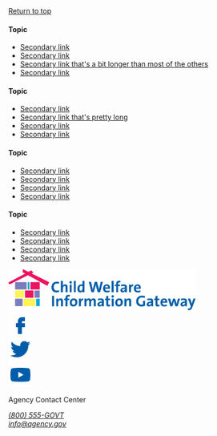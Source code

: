 
<footer class="usa-footer usa-footer--big cwig-footer">
  <div class="grid-container usa-footer__return-to-top">
    <a href="#">Return to top</a>
  </div>
  <div class="usa-footer__primary-section">
    <div class="grid-container">
      <div class="grid-row grid-gap">
        <div class="tablet:grid-col-8">
          <nav class="usa-footer__nav" aria-label="Footer navigation,,">
            <div class="grid-row grid-gap-4">
              <div class="mobile-lg:grid-col-6 desktop:grid-col-3">
                <section
                  class="
                    usa-footer__primary-content
                    usa-footer__primary-content--collapsible
                  "
                >
                  <h4 class="usa-footer__primary-link">Topic</h4>
                  <ul class="usa-list usa-list--unstyled">
                    <li class="usa-footer__secondary-link">
                      <a href="javascript:void(0);">Secondary link</a>
                    </li>
                    <li class="usa-footer__secondary-link">
                      <a href="javascript:void(0);">Secondary link</a>
                    </li>
                    <li class="usa-footer__secondary-link">
                      <a href="javascript:void(0);"
                        >Secondary link that's a bit longer than most of the
                        others</a
                      >
                    </li>
                    <li class="usa-footer__secondary-link">
                      <a href="javascript:void(0);">Secondary link</a>
                    </li>
                  </ul>
                </section>
              </div>
              <div class="mobile-lg:grid-col-6 desktop:grid-col-3">
                <section
                  class="
                    usa-footer__primary-content
                    usa-footer__primary-content--collapsible
                  "
                >
                  <h4 class="usa-footer__primary-link">Topic</h4>
                  <ul class="usa-list usa-list--unstyled">
                    <li class="usa-footer__secondary-link">
                      <a href="javascript:void(0);">Secondary link</a>
                    </li>
                    <li class="usa-footer__secondary-link">
                      <a href="javascript:void(0);"
                        >Secondary link that's pretty long</a
                      >
                    </li>
                    <li class="usa-footer__secondary-link">
                      <a href="javascript:void(0);">Secondary link</a>
                    </li>
                    <li class="usa-footer__secondary-link">
                      <a href="javascript:void(0);">Secondary link</a>
                    </li>
                  </ul>
                </section>
              </div>
              <div class="mobile-lg:grid-col-6 desktop:grid-col-3">
                <section
                  class="
                    usa-footer__primary-content
                    usa-footer__primary-content--collapsible
                  "
                >
                  <h4 class="usa-footer__primary-link">Topic</h4>
                  <ul class="usa-list usa-list--unstyled">
                    <li class="usa-footer__secondary-link">
                      <a href="javascript:void(0);">Secondary link</a>
                    </li>
                    <li class="usa-footer__secondary-link">
                      <a href="javascript:void(0);">Secondary link</a>
                    </li>
                    <li class="usa-footer__secondary-link">
                      <a href="javascript:void(0);">Secondary link</a>
                    </li>
                    <li class="usa-footer__secondary-link">
                      <a href="javascript:void(0);">Secondary link</a>
                    </li>
                  </ul>
                </section>
              </div>
              <div class="mobile-lg:grid-col-6 desktop:grid-col-3">
                <section
                  class="
                    usa-footer__primary-content
                    usa-footer__primary-content--collapsible
                  "
                >
                  <h4 class="usa-footer__primary-link">Topic</h4>
                  <ul class="usa-list usa-list--unstyled">
                    <li class="usa-footer__secondary-link">
                      <a href="javascript:void(0);">Secondary link</a>
                    </li>
                    <li class="usa-footer__secondary-link">
                      <a href="javascript:void(0);">Secondary link</a>
                    </li>
                    <li class="usa-footer__secondary-link">
                      <a href="javascript:void(0);">Secondary link</a>
                    </li>
                    <li class="usa-footer__secondary-link">
                      <a href="javascript:void(0);">Secondary link</a>
                    </li>
                  </ul>
                </section>
              </div>
            </div>
          </nav>
        </div>
      </div>
    </div>
  </div>
  <div class="usa-footer__secondary-section">
    <div class="grid-container">
      <div class="grid-row grid-gap">
        <div
          class="
            usa-footer__logo
            grid-row
            mobile-lg:grid-col-6 mobile-lg:grid-gap-2
            container
          "
        >
          <div class="mobile-lg:grid-col-auto footer-logo">
            <img class="usa-footer__logo-img" src="/assets/icons/cwig-logo-full-color.svg" style="max-width: 100%;" width="auto" height="82" alt="" />
          </div>
        </div>
        <div class="usa-footer__contact-links mobile-lg:grid-col-6">
          <div class="usa-footer__social-links grid-row grid-gap-1">
            <div class="grid-col-auto">
              <a class="usa-social-link" href="javascript:void(0);"
                ><img
                  class="usa-social-link__icon"
                  src="/assets/icons/facebook_footer.svg"
                  alt="Facebook"
              /></a>
            </div>
            <div class="grid-col-auto">
              <a class="usa-social-link" href="javascript:void(0);"
                ><img
                  class="usa-social-link__icon"
                  src="/assets/icons/twitter_footer.svg"
                  alt="Twitter"
              /></a>
            </div>
            <div class="grid-col-auto">
              <a class="usa-social-link" href="javascript:void(0);"
                ><img
                  class="usa-social-link__icon"
                  src="/assets/icons/youtube_footer.svg"
                  alt="YouTube"
              /></a>
            </div>
          </div>
          <p class="usa-footer__contact-heading">Agency Contact Center</p>
          <address class="usa-footer__address">
            <div class="usa-footer__contact-info grid-row grid-gap">
              <div class="grid-col-auto">
                <a href="tel:1-800-555-5555">(800) 555-GOVT</a>
              </div>
              <div class="grid-col-auto">
                <a href="mailto:info@agency.gov">info@agency.gov</a>
              </div>
            </div>
          </address>
        </div>
      </div>
    </div>
  </div>
</footer>
